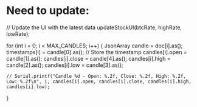 # Need to update: 

// Update the UI with the latest data
updateStockUI(btcRate, highRate, lowRate);


for (int i = 0; i < MAX_CANDLES; i++) {
    JsonArray candle = doc[i].as<JsonArray>();
    timestamps[i] = candle[0].as<long>();  // Store the timestamp
    candles[i].open = candle[1].as<float>();
    candles[i].close = candle[4].as<float>();
    candles[i].high = candle[2].as<float>();
    candles[i].low = candle[3].as<float>();

    // Serial.printf("Candle %d - Open: %.2f, Close: %.2f, High: %.2f, Low: %.2f\n", i, candles[i].open, candles[i].close, candles[i].high, candles[i].low);
}